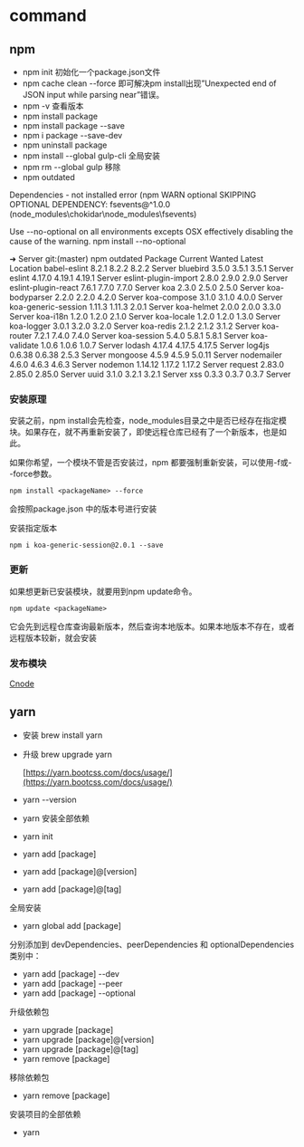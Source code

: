 # command

## npm

* npm init 初始化一个package.json文件
* npm cache clean --force 即可解决pm install出现”Unexpected end of JSON input while parsing near”错误。
* npm -v 查看版本
* npm install package
* npm install package --save
* npm i package --save-dev
* npm uninstall package
* npm install --global gulp-cli 全局安装
* npm rm --global gulp 移除
* npm outdated

Dependencies - not installed error \(npm WARN optional SKIPPING OPTIONAL DEPENDENCY: fsevents@^1.0.0 \(node\_modules\chokidar\node\_modules\fsevents\)

Use --no-optional on all environments excepts OSX effectively disabling the cause of the warning. npm install --no-optional

➜ Server git:\(master\) npm outdated Package Current Wanted Latest Location babel-eslint 8.2.1 8.2.2 8.2.2 Server bluebird 3.5.0 3.5.1 3.5.1 Server eslint 4.17.0 4.19.1 4.19.1 Server eslint-plugin-import 2.8.0 2.9.0 2.9.0 Server eslint-plugin-react 7.6.1 7.7.0 7.7.0 Server koa 2.3.0 2.5.0 2.5.0 Server koa-bodyparser 2.2.0 2.2.0 4.2.0 Server koa-compose 3.1.0 3.1.0 4.0.0 Server koa-generic-session 1.11.3 1.11.3 2.0.1 Server koa-helmet 2.0.0 2.0.0 3.3.0 Server koa-i18n 1.2.0 1.2.0 2.1.0 Server koa-locale 1.2.0 1.2.0 1.3.0 Server koa-logger 3.0.1 3.2.0 3.2.0 Server koa-redis 2.1.2 2.1.2 3.1.2 Server koa-router 7.2.1 7.4.0 7.4.0 Server koa-session 5.4.0 5.8.1 5.8.1 Server koa-validate 1.0.6 1.0.6 1.0.7 Server lodash 4.17.4 4.17.5 4.17.5 Server log4js 0.6.38 0.6.38 2.5.3 Server mongoose 4.5.9 4.5.9 5.0.11 Server nodemailer 4.6.0 4.6.3 4.6.3 Server nodemon 1.14.12 1.17.2 1.17.2 Server request 2.83.0 2.85.0 2.85.0 Server uuid 3.1.0 3.2.1 3.2.1 Server xss 0.3.3 0.3.7 0.3.7 Server

### 安装原理

安装之前，npm install会先检查，node\_modules目录之中是否已经存在指定模块。如果存在，就不再重新安装了，即使远程仓库已经有了一个新版本，也是如此。

如果你希望，一个模块不管是否安装过，npm 都要强制重新安装，可以使用-f或--force参数。

```text
npm install <packageName> --force
```

会按照package.json 中的版本号进行安装

安装指定版本

```text
npm i koa-generic-session@2.0.1 --save
```

### 更新

如果想更新已安装模块，就要用到npm update命令。

```text
npm update <packageName>
```

它会先到远程仓库查询最新版本，然后查询本地版本。如果本地版本不存在，或者远程版本较新，就会安装

### 发布模块

[Cnode](https://cnodejs.org/topic/5364dcde31a870830700b847)

## yarn

* 安装 brew install yarn
* 升级 brew upgrade yarn

  [https://yarn.bootcss.com/docs/usage/](https://yarn.bootcss.com/docs/usage/)

* yarn --version
* yarn 安装全部依赖
* yarn init
* yarn add \[package\]
* yarn add \[package\]@\[version\]
* yarn add \[package\]@\[tag\]

全局安装

* yarn global add \[package\]

分别添加到 devDependencies、peerDependencies 和 optionalDependencies 类别中：

* yarn add \[package\] --dev
* yarn add \[package\] --peer
* yarn add \[package\] --optional

升级依赖包

* yarn upgrade \[package\]
* yarn upgrade \[package\]@\[version\]
* yarn upgrade \[package\]@\[tag\]
* yarn remove \[package\]

移除依赖包

* yarn remove \[package\]

安装项目的全部依赖

* yarn


